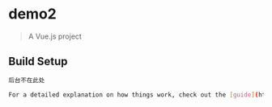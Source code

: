 # demo2

> A Vue.js project

## Build Setup

``` bash
后台不在此处

For a detailed explanation on how things work, check out the [guide](http://vuejs-templates.github.io/webpack/) and [docs for vue-loader](http://vuejs.github.io/vue-loader).
